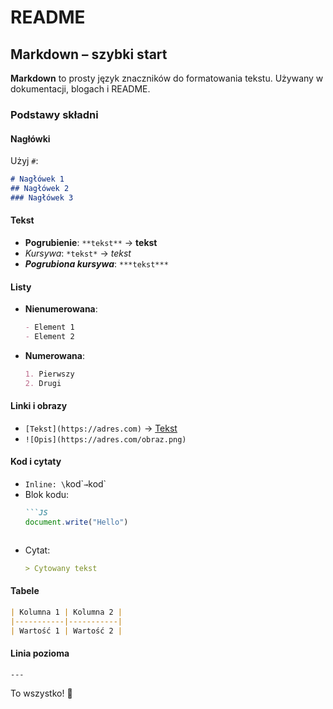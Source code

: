 # README

## Markdown – szybki start  

**Markdown** to prosty język znaczników do formatowania tekstu. Używany w dokumentacji, blogach i README.  

### **Podstawy składni**  

#### **Nagłówki**  
Użyj `#`:  
```markdown
# Nagłówek 1  
## Nagłówek 2  
### Nagłówek 3  
```

#### **Tekst**  
- **Pogrubienie**: `**tekst**` → **tekst**  
- *Kursywa*: `*tekst*` → *tekst*  
- ***Pogrubiona kursywa***: `***tekst***`  

#### **Listy**  
- **Nienumerowana**:  
  ```markdown
  - Element 1  
  - Element 2  
  ```
- **Numerowana**:  
  ```markdown
  1. Pierwszy  
  2. Drugi  
  ```

#### **Linki i obrazy**  
- `[Tekst](https://adres.com)` → [Tekst](https://adres.com)  
- `![Opis](https://adres.com/obraz.png)`

#### **Kod i cytaty**  
- `Inline: \`kod\`` → `kod`  
- Blok kodu:  
  ```markdown
  ```JS  
  document.write("Hello")  
  ```
  ```
- Cytat:  
  ```markdown
  > Cytowany tekst  
  ```

#### **Tabele**  
```markdown
| Kolumna 1 | Kolumna 2 |
|-----------|-----------|
| Wartość 1 | Wartość 2 |
```

#### **Linia pozioma**  
`---`  

To wszystko! 🚀

